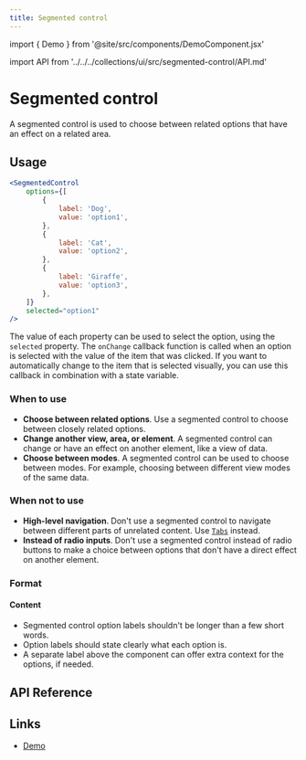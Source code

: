 ```yaml
---
title: Segmented control
---
```


import { Demo } from '@site/src/components/DemoComponent.jsx'

import API from '../../../collections/ui/src/segmented-control/API.md'

# Segmented control

A segmented control is used to choose between related options that have an effect on a related area.

<Demo
    path="segmented-control--default"
    height="120px"
/>

## Usage

```jsx
<SegmentedControl
    options={[
        {
            label: 'Dog',
            value: 'option1',
        },
        {
            label: 'Cat',
            value: 'option2',
        },
        {
            label: 'Giraffe',
            value: 'option3',
        },
    ]}
    selected="option1"
/>
```

The value of each property can be used to select the option, using the `selected` property. The `onChange` callback function is called when an option is selected with the value of the item that was clicked. If you want to automatically change to the item that is selected visually, you can use this callback in combination with a state variable.

### When to use

-   **Choose between related options**. Use a segmented control to choose between closely related options.
-   **Change another view, area, or element**. A segmented control can change or have an effect on another element, like a view of data.
-   **Choose between modes**. A segmented control can be used to choose between modes. For example, choosing between different view modes of the same data.

### When not to use

-   **High-level navigation**. Don't use a segmented control to navigate between different parts of unrelated content. Use [`Tabs`](tab.md) instead.
-   **Instead of radio inputs**. Don't use a segmented control instead of radio buttons to make a choice between options that don't have a direct effect on another element.

### Format

#### Content

-   Segmented control option labels shouldn't be longer than a few short words.
-   Option labels should state clearly what each option is.
-   A separate label above the component can offer extra context for the options, if needed.

## API Reference

<API />

## Links

-   <a href="/demo/?path=/story/segmented-control--default" target="_blank">Demo</a>
